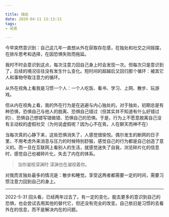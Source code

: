 ```yaml
---

title: 独处
date: 2020-04-11 13:13:13
tags: 
- 闲思 

---
```

今早突然意识到：自己这几年一直想从外在获取存在感，在独处和社交之间摇摆，在排斥思考和选择，在因恐惧失败而拖延。

我时不时会意识到这点，每次注意力回自己身上时会发现一次。但每次只是意识到了，后续的境况往往没有发生什么变化。短时间的超越后又回归那个循环：被其它人和事物夺取注意力的循环。

从外在视角上看我是习惯一个人：一个人吃饭、看书、学习、上网、散步、玩游戏。

但从内在视角上看，我的外在行为是在逃避与内心独处的。对于独处，初期总是有种恐惧，恐惧自己与他人的脱离、恐惧自己错过（但其实并不知道有什么好错过的）、恐惧自己想错写错做错、恐惧自己的恐惧。于是，行为上不愿意脱离自己没有主动权的虚假社交（为何说虚假呢？因为心不在焉，人在聊天而神不在）

当每次真的心静下来，这些恐惧消失了，人感觉很愉悦。偶尔发生的断网的日子里，不用考虑外来消息与压力的时候特别舒服，感觉自己的行为都是自己创造了意义的。而一旦在互联网上看别人的生活，就感觉迷失了自我，浏览碎片化的信息时，感觉自己也被碎片化，失去了内在的体系。

> 当你凝视深渊时 深渊也在凝视着你。

对我而言独处最多的情况是：散步和睡觉。享受这两者都需要一定的时间，需要习惯注意力回到自己的身上。

---

2022-5-31
回头看，已经两年过去了。有一定的变化，能去更多的意识到自己的恐惧，也会尝试去用其他的替代它，但还没有完全的改变。自己依旧是习惯的去看外在的信息，而不是解决内在的问题。
